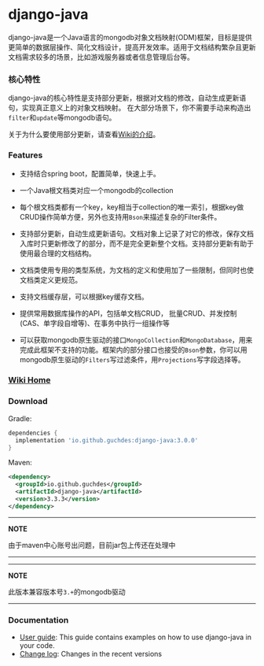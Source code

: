 
# django-java

django-java是一个Java语言的mongodb对象文档映射(ODM)框架，目标是提供更简单的数据层操作、简化文档设计，提高开发效率。适用于文档结构繁杂且更新文档需求较多的场景，比如游戏服务器或者信息管理后台等。

### 核心特性
django-java的核心特性是支持部分更新，根据对文档的修改，自动生成更新语句，实现真正意义上的对象文档映射。
在大部分场景下，你不需要手动来构造出`filter`和`update`等mongodb语句。

关于为什么要使用部分更新，请查看[Wiki的介绍](https://github.com/guchdes/django-java/wiki/)。

### Features
- 支持结合spring boot，配置简单，快速上手。

- 一个Java根文档类对应一个mongodb的collection

- 每个根文档类都有一个key，key相当于collection的唯一索引，根据key做CRUD操作简单方便，另外也支持用`Bson`来描述复杂的Filter条件。

- 支持部分更新，自动生成更新语句。文档对象上记录了对它的修改，保存文档入库时只更新修改了的部分，而不是完全更新整个文档。支持部分更新有助于使用最合理的文档结构。

- 文档类使用专用的类型系统，为文档的定义和使用加了一些限制，但同时也使文档类定义更规范。

- 支持文档缓存层，可以根据key缓存文档。

- 提供常用数据库操作的API，包括单文档CRUD， 批量CRUD、并发控制(CAS、单字段自增等)、在事务中执行一组操作等

- 可以获取mongodb原生驱动的接口`MongoCollection`和`MongoDatabase`，用来完成此框架不支持的功能。框架内的部分接口也接受的`Bson`参数，你可以用mongodb原生驱动的`Filters`写过滤条件，用`Projections`写字段选择等。

### [Wiki Home](https://github.com/guchdes/django-java/wiki)

### Download

Gradle:
```gradle
dependencies {
  implementation 'io.github.guchdes:django-java:3.0.0'
}
```

Maven:
```xml
<dependency>
  <groupId>io.github.guchdes</groupId>
  <artifactId>django-java</artifactId>
  <version>3.3.3</version>
</dependency>
```
---
**NOTE**

由于maven中心账号出问题，目前jar包上传还在处理中

---
---
**NOTE**

此版本兼容版本号`3.+`的mongodb驱动

---

### Documentation
  * [User guide](https://github.com/guchdes/django-java/wiki): This guide contains examples on how to use django-java in your code.
  * [Change log](https://github.com/guchdes/django-java/master/CHANGELOG.md): Changes in the recent versions

